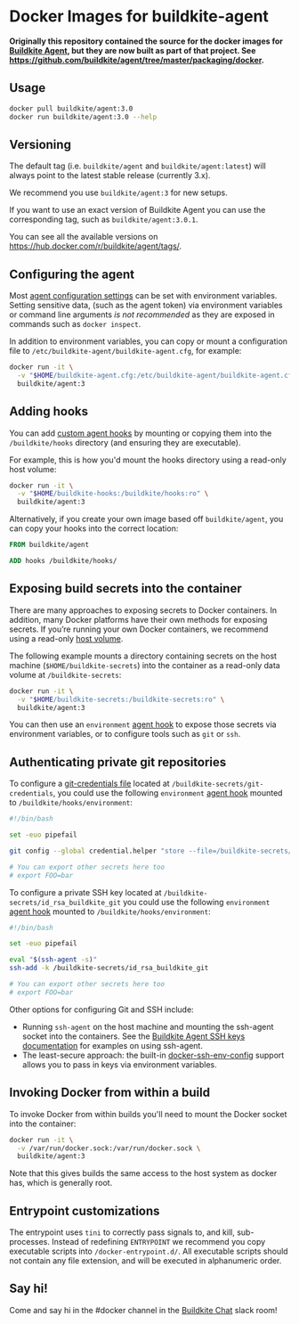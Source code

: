 # Docker Images for buildkite-agent

**Originally this repository contained the source for the docker images for [Buildkite Agent](https://github.com/buildkite/agent), but they are now built as part of that project. See https://github.com/buildkite/agent/tree/master/packaging/docker.**

## Usage

```bash
docker pull buildkite/agent:3.0
docker run buildkite/agent:3.0 --help
```

## Versioning

The default tag (i.e. `buildkite/agent` and `buildkite/agent:latest`) will always point to the latest stable release (currently 3.x).

We recommend you use `buildkite/agent:3` for new setups.

If you want to use an exact version of Buildkite Agent you can use the corresponding tag, such as `buildkite/agent:3.0.1`.

You can see all the available versions on https://hub.docker.com/r/buildkite/agent/tags/.

## Configuring the agent

Most [agent configuration settings](https://buildkite.com/docs/agent/configuration) can be set with environment variables. Setting sensitive data, (such as the agent token) via environment variables or command line arguments _is not recommended_ as they are exposed in commands such as `docker inspect`.

In addition to environment variables, you can copy or mount a configuration file to `/etc/buildkite-agent/buildkite-agent.cfg`, for example:

```bash
docker run -it \
  -v "$HOME/buildkite-agent.cfg:/etc/buildkite-agent/buildkite-agent.cfg:ro" \
  buildkite/agent:3
```

## Adding hooks

You can add [custom agent hooks](https://buildkite.com/docs/agent/hooks) by mounting or copying them into the `/buildkite/hooks` directory (and ensuring they are executable).

For example, this is how you'd mount the hooks directory using a read-only host volume:

```bash
docker run -it \
  -v "$HOME/buildkite-hooks:/buildkite/hooks:ro" \
  buildkite/agent:3
```

Alternatively, if you create your own image based off `buildkite/agent`, you can copy your hooks into the correct location:

```dockerfile
FROM buildkite/agent

ADD hooks /buildkite/hooks/
```

## Exposing build secrets into the container

There are many approaches to exposing secrets to Docker containers. In addition, many Docker platforms have their own methods for exposing secrets. If you’re running your own Docker containers, we recommend using a read-only [host volume](https://docs.docker.com/engine/tutorials/dockervolumes/#mount-a-host-directory-as-a-data-volume).

The following example mounts a directory containing secrets on the host machine (`$HOME/buildkite-secrets`) into the container as a read-only data volume at `/buildkite-secrets`:

```bash
docker run -it \
  -v "$HOME/buildkite-secrets:/buildkite-secrets:ro" \
  buildkite/agent:3
```

You can then use an `environment` [agent hook](https://buildkite.com/docs/agent/hooks) to expose those secrets via environment variables, or to configure tools such as `git` or `ssh`.

## Authenticating private git repositories

To configure a [git-credentials file](https://git-scm.com/docs/git-credential-store#_storage_format) located at `/buildkite-secrets/git-credentials`, you could use the following `environment` [agent hook](https://buildkite.com/docs/agent/hooks) mounted to `/buildkite/hooks/environment`:

```bash
#!/bin/bash

set -euo pipefail

git config --global credential.helper "store --file=/buildkite-secrets/git-credentials"

# You can export other secrets here too
# export FOO=bar
```

To configure a private SSH key located at `/buildkite-secrets/id_rsa_buildkite_git` you could use the following `environment` [agent hook](https://buildkite.com/docs/agent/hooks) mounted to `/buildkite/hooks/environment`:

```bash
#!/bin/bash

set -euo pipefail

eval "$(ssh-agent -s)"
ssh-add -k /buildkite-secrets/id_rsa_buildkite_git

# You can export other secrets here too
# export FOO=bar
```

Other options for configuring Git and SSH include:

* Running `ssh-agent` on the host machine and mounting the ssh-agent socket into the containers. See the [Buildkite Agent SSH keys documentation](https://buildkite.com/docs/agent/ssh-keys) for examples on using ssh-agent.
* The least-secure approach: the built-in [docker-ssh-env-config](https://github.com/buildkite/docker-ssh-env-config) support allows you to pass in keys via environment variables.

## Invoking Docker from within a build

To invoke Docker from within builds you'll need to mount the Docker socket into the container:

```bash
docker run -it \
  -v /var/run/docker.sock:/var/run/docker.sock \
  buildkite/agent:3
```

Note that this gives builds the same access to the host system as docker has, which is generally root.

## Entrypoint customizations

The entrypoint uses `tini` to correctly pass signals to, and kill, sub-processes. Instead of redefining `ENTRYPOINT` we recommend you copy executable scripts into `/docker-entrypoint.d/`. All executable scripts should not contain any file extension, and will be executed in alphanumeric order.

## Say hi!

Come and say hi in the #docker channel in the [Buildkite Chat](https://chat.buildkite.com) slack room!
